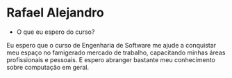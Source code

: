 # Rafael Alejandro

- O que eu espero do curso?

Eu espero que o curso de Engenharia de Software me ajude a conquistar meu espaço no famigerado mercado de trabalho, capacitando minhas áreas profissionais e pessoais. E espero abranger bastante meu conhecimento sobre computação em geral.

